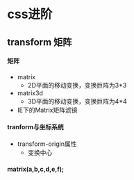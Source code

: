 # css进阶
## transform 矩阵
#### 矩阵
- matrix
	+ 2D平面的移动变换，变换巨阵为3*3
- matrix3d
	+ 3D平面的移动变换，变换巨阵为4*4
- IE下的Matrix矩阵滤镜

#### tranform与坐标系统
- transform-origin属性
	+ 变换中心

#### matrix(a,b,c,d,e,f);
